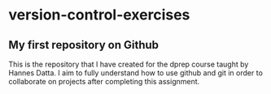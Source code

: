 # version-control-exercises
## My first repository on Github
This is the repository that I have created for the dprep course taught by Hannes Datta. I aim to fully understand how to use github and git in order to collaborate on projects after completing this assignment.
